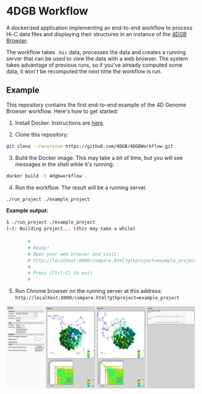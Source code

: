 # 4DGB Workflow

A dockerized application implementing an end-to-end workflow to process Hi-C data files and displaying their structures in an instance of the [4DGB Browser](https://github.com/lanl/4DGB).

The workflow takes ```.hic``` data, processes the data and creates a running server that can be used to view the data with a web browser. The system takes advantage of previous runs, so if you've already computed some data, it won't be recomputed the next time the workflow is run. 

## Example

This repository contains the first end-to-end example of the 4D Genome Browser workflow. Here's how to get started:

1. Install Docker. Instructions are [here](https://docs.docker.com/get-docker).

2. Clone this repository:

```sh
git clone --recursive https://github.com/4DGB/4DGBWorkflow.git 
```

3. Build the Docker image. This may take a bit of time, but you will see messages in the shell while it's running:

```sh
docker build -t 4dgbworkflow .
```

4. Run the workflow. The result will be a running server.

```sh
./run_project ./example_project 
```

**Example output:**
```sh
$ ./run_project ./example_project
[>]: Building project... (this may take a while)

        #
        # Ready!
        # Open your web browser and visit:
        # http://localhost:8000/compare.html?gtkproject=example_project
        #
        # Press [Ctrl-C] to exit
        #
```

5. Run Chrome browser on the running server at this address: ```http://localhost:8000/compare.html?gtkproject=example_project```

![](doc/example_screen.png)
